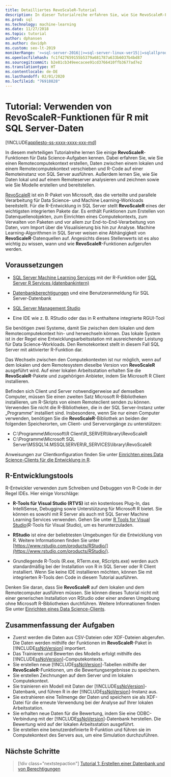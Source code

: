 ```yaml
---
title: Detailliertes RevoScaleR-Tutorial
description: In dieser Tutorialreihe erfahren Sie, wie Sie RevoScaleR-Funktionen mithilfe der R-Integration von SQL Server Machine Learning Services aufrufen.
ms.prod: sql
ms.technology: machine-learning
ms.date: 11/27/2018
ms.topic: tutorial
author: dphansen
ms.author: davidph
ms.custom: seo-lt-2019
monikerRange: '>=sql-server-2016||>=sql-server-linux-ver15||=sqlallproducts-allversions'
ms.openlocfilehash: fc1f427659155b5379a681787a633b6037b4bd87
ms.sourcegitcommit: b2e81cb349eecacee91cd3766410ffb3677ad7e2
ms.translationtype: HT
ms.contentlocale: de-DE
ms.lasthandoff: 02/01/2020
ms.locfileid: "76918828"
---
```

# <a name="tutorial-use-revoscaler-r-functions-with-sql-server-data"></a>Tutorial: Verwenden von RevoScaleR-Funktionen für R mit SQL Server-Daten
[!INCLUDE[appliesto-ss-xxxx-xxxx-xxx-md](../../includes/appliesto-ss-xxxx-xxxx-xxx-md.md)]

In diesem mehrteiligen Tutorialreihe lernen Sie einige **RevoScaleR**-Funktionen für Data Science-Aufgaben kennen. Dabei erfahren Sie, wie Sie einen Remotecomputekontext erstellen, Daten zwischen einem lokalen und einem Remotecomputekontext verschieben und R-Code auf einer Remoteinstanz von SQL Server ausführen. Außerdem lernen Sie, wie Sie Daten lokal und auf einem Remoteserver analysieren und zeichnen sowie wie Sie Modelle erstellen und bereitstellen.

[RevoScaleR](https://docs.microsoft.com/machine-learning-server/r-reference/revoscaler/revoscaler) ist ein R-Paket von Microsoft, das die verteilte und parallele Verarbeitung für Data Science- und Machine Learning-Workloads bereitstellt. Für die R-Entwicklung in SQL Server stellt **RevoScaleR** eines der wichtigsten integrierten Pakete dar. Es enthält Funktionen zum Erstellen von Datenquellenobjekten, zum Einrichten eines Computekontexts, zum Verwalten von Paketen und vor allem zur End-to-End-Verarbeitung von Daten, vom Import über die Visualisierung bis hin zur Analyse. Machine Learning-Algorithmen in SQL Server weisen eine Abhängigkeit von **RevoScaleR**-Datenquellen auf. Angesichts dieses Stellenwerts ist es also wichtig zu wissen, wann und wie **RevoScaleR**-Funktionen aufgerufen werden. 

## <a name="prerequisites"></a>Voraussetzungen

+ [SQL Server Machine Learning Services](../install/sql-machine-learning-services-windows-install.md) mit der R-Funktion oder [SQL Server R Services (datenbankintern)](../install/sql-r-services-windows-install.md)
  
+ [Datenbankberechtigungen](../security/user-permission.md) und eine Benutzeranmeldung für SQL Server-Datenbank

+ [SQL Server Management Studio](https://docs.microsoft.com/sql/ssms/download-sql-server-management-studio-ssms)

+ Eine IDE wie z. B. RStudio oder das in R enthaltene integrierte RGUI-Tool

Sie benötigen zwei Systeme, damit Sie zwischen dem lokalen und dem Remotecomputekontext hin- und herwechseln können. Das lokale System ist in der Regel eine Entwicklungsarbeitsstation mit ausreichender Leistung für Data Science-Workloads. Den Remotekontext stellt in diesem Fall SQL Server mit aktivierter R-Funktion dar. 

Das Wechseln zwischen den Computekontexten ist nur möglich, wenn auf dem lokalen und dem Remotesystem dieselbe Version von **RevoScaleR** ausgeführt wird. Auf einer lokalen Arbeitsstation erhalten Sie die **RevoScaleR**-Pakete und zugehörigen Anbieter, indem Sie Microsoft R Client installieren.

Befinden sich Client und Server notwendigerweise auf demselben Computer, müssen Sie einen zweiten Satz Microsoft R-Bibliotheken installieren, um R-Skripts von einem Remoteclient senden zu können. Verwenden Sie nicht die R-Bibliotheken, die in der SQL Server-Instanz unter „Programme“ installiert sind. Insbesondere, wenn Sie nur einen Computer verwenden, benötigen Sie die **RevoScaleR**-Bibliothek an beiden der folgenden Speicherorten, um Client- und Servervorgänge zu unterstützen:

+ C:\Programme\Microsoft\R Client\R_SERVER\library\RevoScaleR 
+ C:\Programme\Microsoft SQL Server\MSSQL14.MSSQLSERVER\R_SERVICES\library\RevoScaleR

Anweisungen zur Clientkonfiguration finden Sie unter [Einrichten eines Data Science-Clients für die Entwicklung in R](../r/set-up-a-data-science-client.md).


## <a name="r-development-tools"></a>R-Entwicklungstools

R-Entwickler verwenden zum Schreiben und Debuggen von R-Code in der Regel IDEs. Hier einige Vorschläge:

- **R-Tools für Visual Studio (RTVS)** ist ein kostenloses Plug-In, das IntelliSense, Debugging sowie Unterstützung für Microsoft R bietet. Sie können es sowohl mit R Server als auch mit SQL Server Machine Learning Services verwenden. Gehen Sie unter [R Tools for Visual Studio](https://marketplace.visualstudio.com/items?itemName=MikhailArkhipov007.RTVS2019)(R-Tools für Visual Studio), um es herunterzuladen.

- **RStudio** ist eine der beliebtesten Umgebungen für die Entwicklung von R. Weitere Informationen finden Sie unter [https://www.rstudio.com/products/RStudio/](https://www.rstudio.com/products/RStudio/).

- Grundlegende R-Tools (R.exe, RTerm.exe, RScripts.exe) werden auch standardmäßig bei der Installation von R in SQL Server oder R Client installiert. Wenn Sie keine IDE installieren möchten, können Sie mit integrierten R-Tools den Code in diesem Tutorial ausführen.

Denken Sie daran, dass Sie **RevoScaleR** auf dem lokalen und dem Remotecomputer ausführen müssen. Sie können dieses Tutorial nicht mit einer generischen Installation von RStudio oder einer anderen Umgebung ohne Microsoft R-Bibliotheken durchführen. Weitere Informationen finden Sie unter [Einrichten eines Data Science-Clients](../r/set-up-a-data-science-client.md).

## <a name="summary-of-tasks"></a>Zusammenfassung der Aufgaben

+ Zuerst werden die Daten aus CSV-Dateien oder XDF-Dateien abgerufen. Die Daten werden mithilfe der Funktionen im **RevoScaleR**-Paket in [!INCLUDE[ssNoVersion](../../includes/ssnoversion-md.md)] importiert.
+ Das Trainieren und Bewerten des Modells erfolgt mithilfe des [!INCLUDE[ssNoVersion](../../includes/ssnoversion-md.md)]-Computekontexts. 
+ Sie erstellen neue [!INCLUDE[ssNoVersion](../../includes/ssnoversion-md.md)]-Tabellen mithilfe der **RevoScaleR**-Funktionen, um die Bewertungsergebnisse zu speichern.
+ Sie erstellen Zeichnungen auf dem Server und im lokalen Computekontext.
+ Sie trainieren ein Modell mit Daten der [!INCLUDE[ssNoVersion](../../includes/ssnoversion-md.md)]-Datenbank, und führen R in der [!INCLUDE[ssNoVersion](../../includes/ssnoversion-md.md)]-Instanz aus.
+ Sie extrahieren eine Teilmenge der Daten und speichern sie als XDF-Datei für die erneute Verwendung bei der Analyse auf Ihrer lokalen Arbeitsstation.
+ Sie erhalten neue Daten für die Bewertung, indem Sie eine ODBC-Verbindung mit der [!INCLUDE[ssNoVersion](../../includes/ssnoversion-md.md)]-Datenbank herstellen. Die Bewertung wird auf der lokalen Arbeitsstation ausgeführt.
+ Sie erstellen eine benutzerdefinierte R-Funktion und führen sie im Computekontext des Servers aus, um eine Simulation durchzuführen.

## <a name="next-steps"></a>Nächste Schritte

> [!div class="nextstepaction"]
> [Tutorial 1: Erstellen einer Datenbank und von Berechtigungen](deepdive-work-with-sql-server-data-using-r.md)